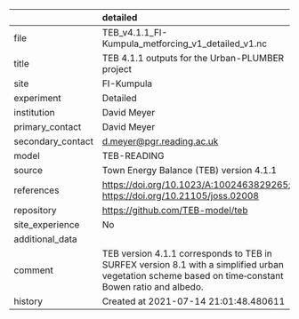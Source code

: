 |                   | detailed                                                                                                                                            |
|:------------------|:----------------------------------------------------------------------------------------------------------------------------------------------------|
| file              | TEB_v4.1.1_FI-Kumpula_metforcing_v1_detailed_v1.nc                                                                                                  |
| title             | TEB 4.1.1 outputs for the Urban-PLUMBER project                                                                                                     |
| site              | FI-Kumpula                                                                                                                                          |
| experiment        | Detailed                                                                                                                                            |
| institution       | David Meyer                                                                                                                                         |
| primary_contact   | David Meyer                                                                                                                                         |
| secondary_contact | d.meyer@pgr.reading.ac.uk                                                                                                                           |
| model             | TEB-READING                                                                                                                                         |
| source            | Town Energy Balance (TEB) version 4.1.1                                                                                                             |
| references        | https://doi.org/10.1023/A:1002463829265; https://doi.org/10.21105/joss.02008                                                                        |
| repository        | https://github.com/TEB-model/teb                                                                                                                    |
| site_experience   | No                                                                                                                                                  |
| additional_data   |                                                                                                                                                     |
| comment           | TEB version 4.1.1 corresponds to TEB in SURFEX version 8.1 with a simplified urban vegetation scheme based on time‐constant Bowen ratio and albedo. |
| history           | Created at 2021-07-14 21:01:48.480611                                                                                                               |
